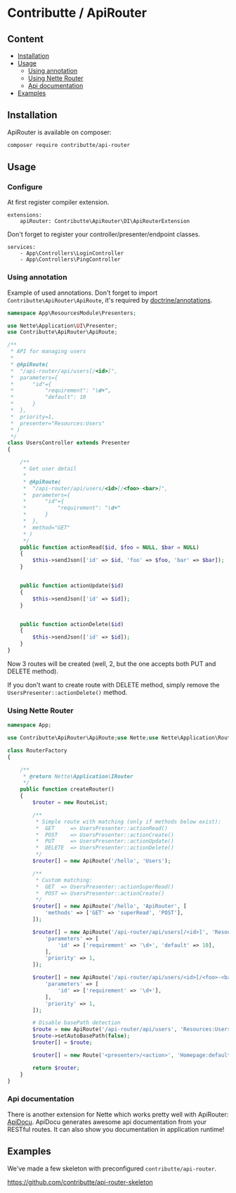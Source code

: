 # Contributte / ApiRouter

## Content

- [Installation](#installation)
- [Usage](#usage)
    + [Using annotation](#using-annotation)
    + [Using Nette Router](#using-nette-router)
    + [Api documentation](#api-documentation)
- [Examples](#examples)

## Installation

ApiRouter is available on composer:

```bash
composer require contributte/api-router
```

## Usage

### Configure

At first register compiler extension.

```neon
extensions:
	apiRouter: Contributte\ApiRouter\DI\ApiRouterExtension
```

Don't forget to register your controller/presenter/endpoint classes.

```neon
services:
	- App\Controllers\LoginController
	- App\Controllers\PingController
```

### Using annotation

Example of used annotations. Don't forget to import `Contributte\ApiRouter\ApiRoute`, it's required by [doctrine/annotations](https://github.com/doctrine/annotations).

```php
namespace App\ResourcesModule\Presenters;

use Nette\Application\UI\Presenter;
use Contributte\ApiRouter\ApiRoute;

/**
 * API for managing users
 *
 * @ApiRoute(
 * 	"/api-router/api/users[/<id>]",
 * 	parameters={
 * 		"id"={
 * 			"requirement": "\d+",
 * 			"default": 10
 * 		}
 * 	},
 *  priority=1,
 *  presenter="Resources:Users"
 * )
 */
class UsersController extends Presenter
{

	/**
	 * Get user detail
	 *
	 * @ApiRoute(
	 * 	"/api-router/api/users/<id>[/<foo>-<bar>]",
	 * 	parameters={
	 * 		"id"={
	 * 			"requirement": "\d+"
	 * 		}
	 * 	},
	 * 	method="GET"
	 * )
	 */
	public function actionRead($id, $foo = NULL, $bar = NULL)
	{
		$this->sendJson(['id' => $id, 'foo' => $foo, 'bar' => $bar]);
	}


	public function actionUpdate($id)
	{
		$this->sendJson(['id' => $id]);
	}


	public function actionDelete($id)
	{
		$this->sendJson(['id' => $id]);
	}
}
```

Now 3 routes will be created (well, 2, but the one accepts both PUT and DELETE method).

If you don't want to create route with DELETE method, simply remove the `UsersPresenter::actionDelete()` method.

### Using Nette Router

```php
namespace App;

use Contributte\ApiRouter\ApiRoute;use Nette;use Nette\Application\Routers\Route;use Nette\Application\Routers\RouteList;

class RouterFactory
{

	/**
	 * @return Nette\Application\IRouter
	 */
	public function createRouter()
	{
		$router = new RouteList;

		/**
		 * Simple route with matching (only if methods below exist):
		 * 	GET     => UsersPresenter::actionRead()
		 * 	POST    => UsersPresenter::actionCreate()
		 * 	PUT     => UsersPresenter::actionUpdate()
		 * 	DELETE  => UsersPresenter::actionDelete()
		 */
		$router[] = new ApiRoute('/hello', 'Users');

		/**
		 * Custom matching:
		 * 	GET  => UsersPresenter::actionSuperRead()
		 * 	POST => UsersPresenter::actionCreate()
		 */
		$router[] = new ApiRoute('/hello', 'ApiRouter', [
			'methods' => ['GET' => 'superRead', 'POST'],
		]);

		$router[] = new ApiRoute('/api-router/api/users[/<id>]', 'Resources:Users', [
			'parameters' => [
				'id' => ['requirement' => '\d+', 'default' => 10],
			],
			'priority' => 1,
		]);

		$router[] = new ApiRoute('/api-router/api/users/<id>[/<foo>-<bar>]', 'Resources:Users', [
			'parameters' => [
				'id' => ['requirement' => '\d+'],
			],
			'priority' => 1,
		]);

		# Disable basePath detection
		$route = new ApiRoute('/api-router/api/users', 'Resources:Users');
		$route->setAutoBasePath(false);
		$router[] = $route;

		$router[] = new Route('<presenter>/<action>', 'Homepage:default');

		return $router;
	}
}
```

### Api documentation

There is another extension for Nette which works pretty well with ApiRouter: [ApiDocu](https://github.com/contributte/api-docu).
ApiDocu generates awesome api documentation from your RESTful routes. It can also show you documentation in application runtime!

## Examples

We've made a few skeleton with preconfigured `contributte/api-router`.

https://github.com/contributte/api-router-skeleton
